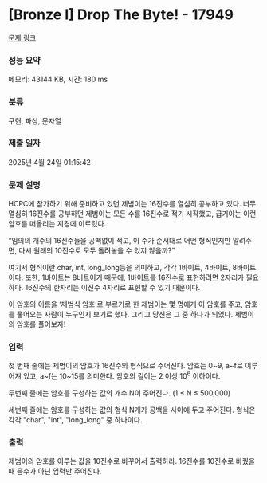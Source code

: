 # [Bronze I] Drop The Byte! - 17949 

[문제 링크](https://www.acmicpc.net/problem/17949) 

### 성능 요약

메모리: 43144 KB, 시간: 180 ms

### 분류

구현, 파싱, 문자열

### 제출 일자

2025년 4월 24일 01:15:42

### 문제 설명

<p>HCPC에 참가하기 위해 준비하고 있던 제범이는 16진수를 열심히 공부하고 있다. 너무 열심히 16진수를 공부하던 제범이는 모든 수를 16진수로 적기 시작했고, 급기야는 이런 암호를 떠올리는 지경에 이르렀다.</p>

<p>“임의의 개수의 16진수들을 공백없이 적고, 이 수가 순서대로 어떤 형식인지만 알려주면, 다시 원래의 10진수로 모두 돌려놓을 수 있지 않을까?”</p>

<p>여기서 형식이란 char, int, long_long등을 의미하고, 각각 1바이트, 4바이트, 8바이트이다. 또한, 1바이트는 8비트이기 때문에, 1바이트를 16진수로 표현하려면 2자리가 필요하다. 16진수의 한자리는 이진수 4자리로 표현할 수 있기 때문이다.</p>

<p>이 암호의 이름을 ‘제범식 암호’로 부르기로 한 제범이는 몇 명에게 이 암호를 주고, 암호를 풀어오는 사람이 누구인지 보기로 했다. 그리고 당신은 그 중 하나가 되었다. 제범이의 암호를 풀어보자!</p>

### 입력 

 <p>첫 번째 줄에는 제범이의 암호가 16진수의 형식으로 주어진다. 암호는 0~9, a~f로 이루어져 있고, a~f는 10~15를 의미한다. 암호의 길이는 2 이상 10<sup>6</sup> 이하이다.</p>

<p>두번째 줄에는 암호를 구성하는 값의 개수 N이 주어진다. (1 ≤ N ≤ 500,000)</p>

<p>세번째 줄에는 암호를 구성하는 값의 형식 N개가 공백을 사이에 두고 주어진다. 형식은 각각 "char", "int", "long_long" 중 하나이다.</p>

### 출력 

 <p>제범이의 암호를 이루는 값을 10진수로 바꾸어서 출력하라. 16진수를 10진수로 바꿨을 때 음수가 아닌 입력만 주어진다.</p>

